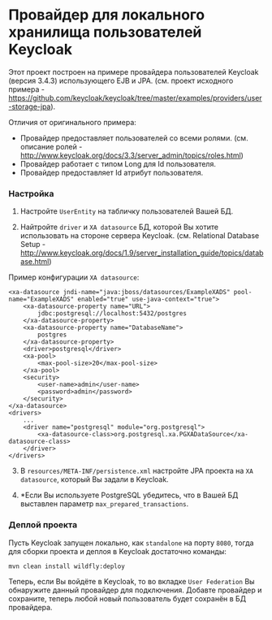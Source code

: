 Провайдер для локального хранилища пользователей Keycloak
===================================================

Этот проект построен на примере провайдера пользователей Keycloak (версия 3.4.3) использующего EJB и JPA.
(см. проект исходного примера - https://github.com/keycloak/keycloak/tree/master/examples/providers/user-storage-jpa).

Отличия от оригинального примера:

* Провайдер предоставляет пользователей со всеми ролями.
(см. описание ролей - http://www.keycloak.org/docs/3.3/server_admin/topics/roles.html)
* Провайдер работает с типом Long для Id пользователя.
* Провайдер предоставляет Id атрибут пользователя.

### Настройка

1) Настройте `UserEntity` на табличку пользователей Вашей БД.

2) Найтройте `driver` и `XA datasource` БД, которой Вы хотите использовать на стороне сервера Keycloak.
(см. Relational Database Setup - http://www.keycloak.org/docs/1.9/server_installation_guide/topics/database.html)

Пример конфигурации `XA datasource`: 

```
<xa-datasource jndi-name="java:jboss/datasources/ExampleXADS" pool-name="ExampleXADS" enabled="true" use-java-context="true">
    <xa-datasource-property name="URL">
        jdbc:postgresql://localhost:5432/postgres
    </xa-datasource-property>
    <xa-datasource-property name="DatabaseName">
        postgres
    </xa-datasource-property>
    <driver>postgresql</driver>
    <xa-pool>
        <max-pool-size>20</max-pool-size>
    </xa-pool>
    <security>
        <user-name>admin</user-name>
        <password>admin</password>
    </security>
</xa-datasource>
<drivers>
    ...
    <driver name="postgresql" module="org.postgresql">
        <xa-datasource-class>org.postgresql.xa.PGXADataSource</xa-datasource-class>
    </driver>
</drivers>

```

3) В `resources/META-INF/persistence.xml` настройте JPA проекта на `XA datasource`, который Вы задали в Keycloak.

4) *Если Вы используете PostgreSQL убедитесь, что в Вашей БД выставлен параметр `max_prepared_transactions`.

### Деплой проекта

Пусть Keycloak запущен локально, как `standalone` на порту `8080`,
тогда для сборки проекта и деплоя в Keycloak достаточно команды:

    mvn clean install wildfly:deploy

Теперь, если Вы войдёте в Keycloak, то во вкладке `User Federation` Вы обнаружите данный провайдер для подключения.
Добавте провайдер и сохраните, теперь любой новый пользователь будет сохранён в БД провайдера.

